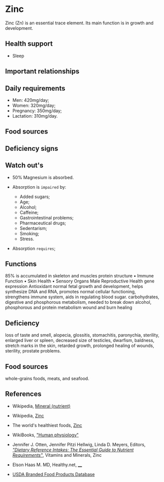 # Zinc
Zinc (Zn) is an essential trace element. Its main function is in growth and development.

## Health support
- Sleep

## Important relationships

## Daily requirements
- Men: 420mg/day;
- Women: 320mg/day;
- Pregnancy: 350mg/day;
- Lactation: 310mg/day.

## Food sources

## Deficiency signs

## Watch out's
- 50% Magnesium is absorbed.

- Absorption is `impaired` by:
    - Added sugars;
    - Age;
    - Alcohol;
    - Caffeine;
    - Gastrointestinal problems;
    - Pharmaceutical drugs;
    - Sedentarism;
    - Smoking;
    - Stress.

- Absorption `requires`;

## Functions
85% is accumulated in skeleton and muscles
protein structure
	• Immune Function
	• Skin Health
	• Sensory Organs
Male Reproductive Health
gene expression
Antioxidant
normal fetal growth and development, helps synthesize DNA and RNA, promotes normal cellular functioning, strengthens immune system, aids in regulating blood sugar. 
carbohydrates, digestive and phosphorous metabolism, needed to break down alcohol, phosphorous and protein metabolism
wound and burn healing

## Deficiency
loss of taste and smell, alopecia, glossitis, stomachitis, paronychia, sterility, enlarged liver or spleen, decreased size of testicles, dwarfism, baldness, stretch marks in the skin, retarded growth, prolonged healing of wounds, sterility, prostate problems. 

## Food sources
whole-grains foods, meats, and seafood.

## References
- Wikipedia, [Mineral (nutrient)](https://en.wikipedia.org/wiki/Mineral_(nutrient))
- Wikipedia, [Zinc](https://en.wikipedia.org/wiki/Zinc)
- The world's healthiest foods, [Zinc](http://www.whfoods.com/genpage.php?tname=nutrient&dbid=115)
- WikiBooks, ["Human physiology"](https://en.wikibooks.org/wiki/Human_Physiology/Nutrition#Minerals)
- Jennifer J. Otten, Jennifer Pitzi Hellwig, Linda D. Meyers, Editors, [_"Dietary Reference Intakes: The Essential Guide to Nutrient Requirements"_](https://www.amazon.com/Dietary-Reference-Intakes-Essential-Requirements/dp/0309157420), Vitamins and Minerals, Zinc

- Elson Haas M. MD, Healthy.net, [__]()



- [USDA Branded Food Products Database]()
